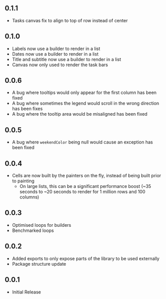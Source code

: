 ## 0.1.1
- Tasks canvas fix to align to top of row instead of center

## 0.1.0
- Labels now use a builder to render in a list
- Dates now use a builder to render in a list
- Title and subtitle now use a builder to render in a list
- Canvas now only used to render the task bars

## 0.0.6
- A bug where tooltips would only appear for the first column has been fixed
- A bug where sometimes the legend would scroll in the wrong direction has been fixes
- A bug where the tooltip area would be misaligned has been fixed 

## 0.0.5
- A bug where `weekendColor` being null would cause an exception has been fixed

## 0.0.4
- Cells are now built by the painters on the fly, instead of being built prior to painting
  - On large lists, this can be a significant performance boost (~35 seconds to ~20 seconds to render for 1 million rows and 100 columns)

## 0.0.3
- Optimised loops for builders
- Benchmarked loops

## 0.0.2
- Added exports to only expose parts of the library to be used externally
- Package structure update

## 0.0.1

* Initial Release